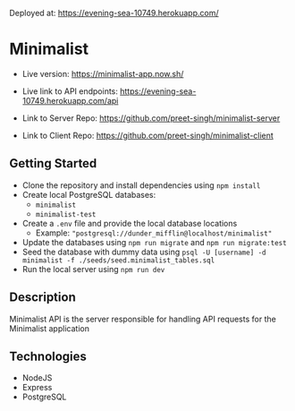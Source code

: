 
Deployed at: https://evening-sea-10749.herokuapp.com/
# Minimalist
* Live version: https://minimalist-app.now.sh/
* Live link to API endpoints: https://evening-sea-10749.herokuapp.com/api

* Link to Server Repo: https://github.com/preet-singh/minimalist-server
* Link to Client Repo: https://github.com/preet-singh/minimalist-client


## Getting Started
* Clone the repository and install dependencies using ```npm install```
* Create local PostgreSQL databases:
  * ```minimalist```
  * ```minimalist-test```
* Create a ```.env``` file and provide the local database locations
  * Example: ```"postgresql://dunder_mifflin@localhost/minimalist"```
* Update the databases using ```npm run migrate``` and ```npm run migrate:test```
* Seed the database with dummy data using ```psql -U [username] -d minimalist -f ./seeds/seed.minimalist_tables.sql```
* Run the local server using ```npm run dev```
  
  
## Description
Minimalist API is the server responsible for handling API requests for the Minimalist application


## Technologies
* NodeJS
* Express
* PostgreSQL
